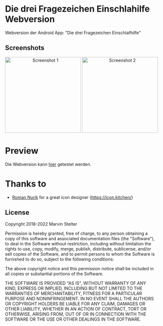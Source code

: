 # Die drei Fragezeichen Einschlahilfe Webversion
Webversion der Android App: "Die drei Fragezeichen Einschlafhilfe"

## Screenshots

<p align="center">
  <img src="https://api.citroncode.com/shared/ddf_web_1.jpg" width="250" alt="Screenshot 1">
  <img src="https://api.citroncode.com/shared/ddf_web_2.jpg" width="250" alt="Screenshot 2">
  
</p>

# Preview
Die Webversion kann <a href="https://api.citroncode.com/android/ddf/web2/">hier</a> getestet werden.

# Thanks to

- [Roman Nurik](https://twitter.com/romannurik) for a great icon designer (https://icon.kitchen/)

## License

Copyright 2018-2022 Marvin Stelter

Permission is hereby granted, free of charge, to any person obtaining a copy of this software and associated documentation files (the "Software"), to deal in the Software without restriction, including without limitation the rights to use, copy, modify, merge, publish, distribute, sublicense, and/or sell copies of the Software, and to permit persons to whom the Software is furnished to do so, subject to the following conditions:

The above copyright notice and this permission notice shall be included in all copies or substantial portions of the Software.

THE SOFTWARE IS PROVIDED "AS IS", WITHOUT WARRANTY OF ANY KIND, EXPRESS OR IMPLIED, INCLUDING BUT NOT LIMITED TO THE WARRANTIES OF MERCHANTABILITY, FITNESS FOR A PARTICULAR PURPOSE AND NONINFRINGEMENT. IN NO EVENT SHALL THE AUTHORS OR COPYRIGHT HOLDERS BE LIABLE FOR ANY CLAIM, DAMAGES OR OTHER LIABILITY, WHETHER IN AN ACTION OF CONTRACT, TORT OR OTHERWISE, ARISING FROM, OUT OF OR IN CONNECTION WITH THE SOFTWARE OR THE USE OR OTHER DEALINGS IN THE SOFTWARE.
